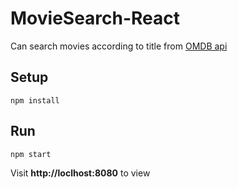 # MovieSearch-React

Can search movies according to title from [OMDB api](http://www.omdbapi.com)


## Setup

```
npm install
```


## Run 

```
npm start
```

Visit **http://loclhost:8080** to view

